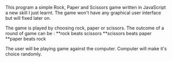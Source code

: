 This program a simple Rock, Paper and Scissors game written in JavaScript a new skill I just learnt. The game won't have any graphical user interface but will fixed later on.

The game is played by choosing rock, paper or scissors.
The outcome of a round of game can be :
    **rock beats scissors
    **scissors beats paper
    **paper beats rock

The user will be playing game against the computer. Computer will make it's choice randomly.